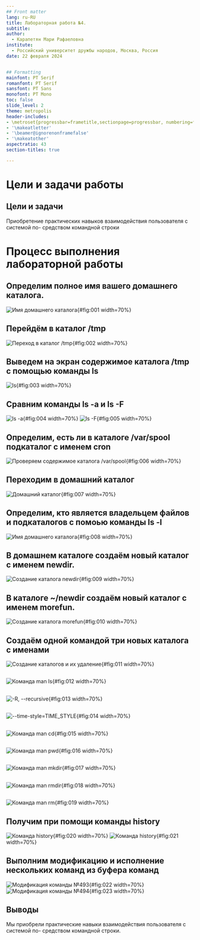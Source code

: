 ```yaml
---
## Front matter
lang: ru-RU
title: Лабораторная работа №4.
subtitle: 
author:
  - Карапетян Мари Рафаеловна
institute:
  - Российский университет дружбы народов, Москва, Россия
date: 22 февраля 2024


## Formatting
mainfont: PT Serif
romanfont: PT Serif
sansfont: PT Sans
monofont: PT Mono
toc: false
slide_level: 2
theme: metropolis
header-includes:
- \metroset{progressbar=frametitle,sectionpage=progressbar, numbering=fraction}
- '\makeatletter'
- '\beamer@ignorenonframefalse'
- '\makeatother'
aspectratio: 43
section-titles: true

---
```


# Цели и задачи работы

## Цели и задачи

Приобретение практических навыков взаимодействия пользователя с системой по-
средством командной строки

# Процесс выполнения лабораторной работы

## Определим полное имя вашего домашнего каталога.

![Имя домашнего каталога](image/1.png){#fig:001 width=70%}

## Перейдём в каталог /tmp

![Переход в каталог /tmp](image/2.png){#fig:002 width=70%}

## Выведем на экран содержимое каталога /tmp с помощью команды ls

![ls](image/3.png){#fig:003 width=70%}

## Сравним команды ls -a и ls -F

![ls -a](image/4.png){#fig:004 width=70%}
![ls -F](image/5.png){#fig:005 width=70%}
## Определим, есть ли в каталоге /var/spool подкаталог с именем cron

![Проверяем содержимое каталога /var/spool](image/6.png){#fig:006 width=70%}

## Переходим в домашний каталог

![Домашний каталог](image/7.png){#fig:007 width=70%}

## Определим, кто является владельцем файлов и подкаталогов с помоью команды ls -l

![Имя домашнего каталога](image/8.png){#fig:008 width=70%}

## В домашнем каталоге создаём новый каталог с именем newdir.

![Создание каталога newdir](image/9.png){#fig:009 width=70%}

## В каталоге ~/newdir создаём новый каталог с именем morefun.

![Создание каталога morefun](image/10.png){#fig:010 width=70%}

## Cоздаём одной командой три новых каталога с именами

![Создание каталогов и их удаление](image/11.png){#fig:011 width=70%}

##

![Команда man ls](image/12.png){#fig:012 width=70%}

##

![ -R, --recursive](image/13.png){#fig:013 width=70%}

##

![--time-style=TIME_STYLE](image/14.png){#fig:014 width=70%}

##

![Команда man cd](image/15.png){#fig:015 width=70%}

##

![Команда man pwd](image/16.png){#fig:016 width=70%}

##

![Команда man mkdir](image/17.png){#fig:017 width=70%}

##

![Команда man rmdir](image/18.png){#fig:018 width=70%}

##

![Команда man rm](image/19.png){#fig:019 width=70%}

## Получим при помощи команды history

![Команда history](image/20.png){#fig:020 width=70%}
![Команда history](image/21.png){#fig:021 width=70%}

## Выполним модификацию и исполнение нескольких команд из буфера команд

![Модификация команды №493](image/22.png){#fig:022 width=70%}
![Модификация команды №494](image/23.png){#fig:023 width=70%}

## Выводы

Мы приобрели практические навыки взаимодействия пользователя с системой по-
средством командной строки.

